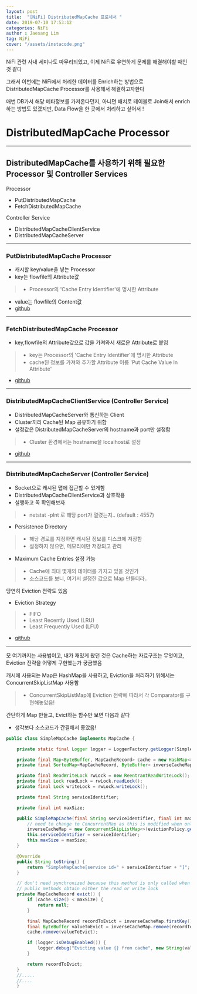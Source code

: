 ```yaml
---
layout: post
title:  "[NiFi] DistributedMapCache 프로세서 "
date: 2019-07-10 17:53:12
categories: NiFi 
author : Jaesang Lim
tag: NiFi
cover: "/assets/instacode.png"
---
```


NiFi 관련 사내 세미나도 마무리되었고, 이제 NiFi로 유연하게 문제를 해결해야할 때인 것 같다 

그래서 이번에는 NiFi에서 처리한 데이터를 Enrich하는 방법으로 DistributedMapCache Processor를 사용해서 해결하고자한다

매번 DB가서 해당 메타정보를 가져온다던지, 아니면 배치로 테이블로 Join해서 enrich하는 방법도 있겠지만, Data Flow을 한 곳에서 처리하고 싶어서 ! 


# DistributedMapCache Processor 
---

## DistributedMapCache를 사용하기 위해 필요한 Processor 및 Controller Services
Processor
- PutDistributedMapCache 
- FetchDistributedMapCache

Controller Service
- DistributedMapCacheClientService 
- DistributedMapCacheServer
---

### PutDistributedMapCache Processor
- 캐시할 key/value을 넣는 Processor
- key는 flowfile의 Attribute값 
> - Processor의 'Cache Entry Identifier'에 명시한 Attribute
- value는 flowfile의 Content값
- [github](https://github.com/apache/nifi/blob/master/nifi-nar-bundles/nifi-standard-bundle/nifi-standard-processors/src/main/java/org/apache/nifi/processors/standard/PutDistributedMapCache.java)
---

### FetchDistributedMapCache Processor
- key,flowfile의 Attribute값으로 값을 가져와서 새로운 Attribute로 붙임 
> - key는 Processor의 'Cache Entry Identifier'에 명시한 Attribute
> - cache된 정보를 가져와 추가할 Attribute 이름 'Put Cache Value In Attribute'
- [github](https://github.com/apache/nifi/blob/master/nifi-nar-bundles/nifi-standard-bundle/nifi-standard-processors/src/main/java/org/apache/nifi/processors/standard/FetchDistributedMapCache.java)
---

### DistributedMapCacheClientService (Controller Service)
- DistributedMapCacheServer와 통신하는 Client
- Cluster끼리 Cache된 Map 공유하기 위함 
- 설정값은 DistributedMapCacheServer의 hostname과 port만 설정함
> - Cluster 환경에서는 hostname을 localhost로 설정
- [github](https://github.com/apache/nifi/tree/master/nifi-nar-bundles/nifi-standard-services/nifi-distributed-cache-services-bundle/nifi-distributed-cache-client-service/src/main/java/org/apache/nifi/distributed/cache/client)

---

### DistributedMapCacheServer (Controller Service)

- Socket으로 캐시된 맵에 접근할 수 있게함 
- DistributedMapCacheClientService과 상호작용
- 실행하고 꼭 확인해보자 
> - netstat -plnt 로 해당 port가 열렸는지.. (default : 4557)

- Persistence Directory
> - 해당 경로를 지정하면 캐시된 정보를 디스크에 저장함 
> - 설정하지 않으면, 메모리에만 저장되고 관리 

- Maximum Cache Entries 설정 가능
> - Cache에 최대 몇개의 데이터를 가지고 있을 것인가
> - 소스코드를 보니, 여기서 설정한 값으로 Map 만들더라..

당연히 Eviction 전략도 있음
- Eviction Strategy
> - FIFO
> - Least Recently Used (LRU)
> - Least Frequently Used (LFU)

- [github](https://github.com/apache/nifi/tree/master/nifi-nar-bundles/nifi-standard-services/nifi-distributed-cache-services-bundle/nifi-distributed-cache-server/src/main/java/org/apache/nifi/distributed/cache/server)


---

모 여기까지는 사용법이고, 내가 재밌게 봤던 것은 Cache하는 자료구조는 무엇이고, Eviction 전략을 어떻게 구현했는가 궁금했음

캐시에 사용되는 Map은 HashMap을 사용하고, Eviction을 처리하기 위해서는 ConcurrentSkipListMap 사용함
> - ConcurrentSkipListMap에 Eviction 전략에 따라서 각 Comparator를 구현해놓았음!

간단하게 Map 만들고, Evict하는 함수만 보면 다음과 같다
- 생각보다 소스코드가 간결해서 좋았음!


```java
public class SimpleMapCache implements MapCache {

    private static final Logger logger = LoggerFactory.getLogger(SimpleMapCache.class);

    private final Map<ByteBuffer, MapCacheRecord> cache = new HashMap<>();
    private final SortedMap<MapCacheRecord, ByteBuffer> inverseCacheMap;

    private final ReadWriteLock rwLock = new ReentrantReadWriteLock();
    private final Lock readLock = rwLock.readLock();
    private final Lock writeLock = rwLock.writeLock();

    private final String serviceIdentifier;

    private final int maxSize;

    public SimpleMapCache(final String serviceIdentifier, final int maxSize, final EvictionPolicy evictionPolicy) {
        // need to change to ConcurrentMap as this is modified when only the readLock is held
        inverseCacheMap = new ConcurrentSkipListMap<>(evictionPolicy.getComparator());
        this.serviceIdentifier = serviceIdentifier;
        this.maxSize = maxSize;
    }

    @Override
    public String toString() {
        return "SimpleMapCache[service id=" + serviceIdentifier + "]";
    }

    // don't need synchronized because this method is only called when the writeLock is held, and all
    // public methods obtain either the read or write lock
    private MapCacheRecord evict() {
        if (cache.size() < maxSize) {
            return null;
        }

        final MapCacheRecord recordToEvict = inverseCacheMap.firstKey();
        final ByteBuffer valueToEvict = inverseCacheMap.remove(recordToEvict);
        cache.remove(valueToEvict);

        if (logger.isDebugEnabled()) {
            logger.debug("Evicting value {} from cache", new String(valueToEvict.array(), StandardCharsets.UTF_8));
        }

        return recordToEvict;
    }
    //.....
    //....
    }
    
```


   
